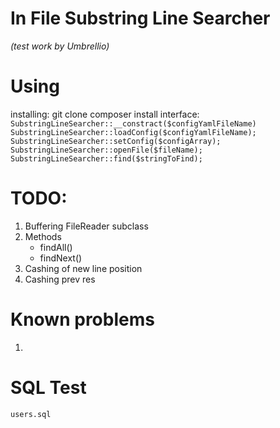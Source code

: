 # In File Substring Line Searcher 
*(test work by Umbrellio)*

# Using
 installing:
    git clone
    composer install
 interface:
    `SubstringLineSearcher::__constract($configYamlFileName)`
    `SubstringLineSearcher::loadConfig($configYamlFileName);`
    `SubstringLineSearcher::setConfig($configArray);`
    `SubstringLineSearcher::openFile($fileName);`
    `SubstringLineSearcher::find($stringToFind);`


# TODO:
1. Buffering FileReader subclass
2. Methods
   - findAll()
   - findNext()
3. Cashing of new line position
4. Cashing prev res

# Known problems
1. 

# SQL Test
  `users.sql`